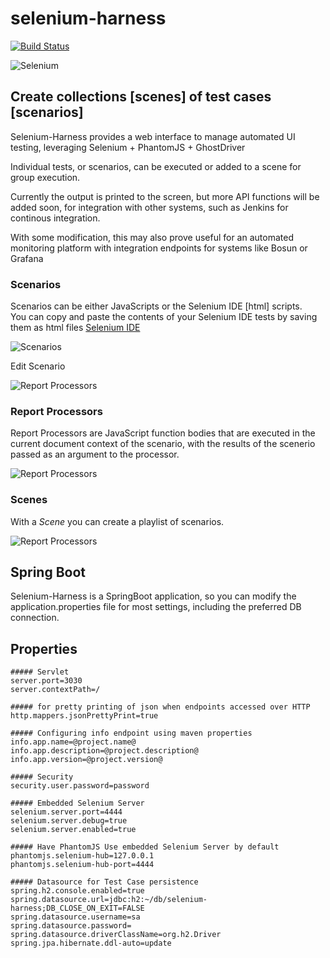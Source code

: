 # selenium-harness
[![Build Status](https://travis-ci.org/savantly-net/selenium-harness.svg?branch=master)](https://travis-ci.org/savantly-net/selenium-harness)

![Selenium](./src/main/resources/public/modules/core/img/brand/big-logo.png?raw=true)  

## Create collections [scenes] of test cases [scenarios]  

Selenium-Harness provides a web interface to manage automated UI testing, leveraging Selenium + PhantomJS + GhostDriver  

Individual tests, or scenarios, can be executed or added to a scene for group execution.  

Currently the output is printed to the screen, but more API functions will be added soon, for integration with other systems, such as Jenkins for continous integration.  

With some modification, this may also prove useful for an automated monitoring platform with integration endpoints for systems like Bosun or Grafana  

### Scenarios
Scenarios can be either JavaScripts or the Selenium IDE [html] scripts.  
You can copy and paste the contents of your Selenium IDE tests by saving them as html files 
[Selenium IDE](http://www.seleniumhq.org/docs/02_selenium_ide.jsp)

![Scenarios](./screenshots/scenarioList.PNG?raw=true)  

Edit Scenario  

![Report Processors](./screenshots/editScenario.PNG?raw=true)  

### Report Processors
Report Processors are JavaScript function bodies that are executed in the current document context of the scenario, with the results of the scenerio passed as an argument to the processor.

![Report Processors](./screenshots/editReportProcessor.PNG?raw=true)  

### Scenes
With a *Scene* you can create a playlist of scenarios.

![Report Processors](./screenshots/editScene.PNG?raw=true)  

## Spring Boot  
Selenium-Harness is a SpringBoot application, so you can modify the application.properties file for most settings, including the preferred DB connection.



## Properties 

```
##### Servlet
server.port=3030
server.contextPath=/

##### for pretty printing of json when endpoints accessed over HTTP
http.mappers.jsonPrettyPrint=true

##### Configuring info endpoint using maven properties
info.app.name=@project.name@
info.app.description=@project.description@
info.app.version=@project.version@

##### Security
security.user.password=password

##### Embedded Selenium Server 
selenium.server.port=4444
selenium.server.debug=true
selenium.server.enabled=true

##### Have PhantomJS Use embedded Selenium Server by default
phantomjs.selenium-hub=127.0.0.1
phantomjs.selenium-hub-port=4444

##### Datasource for Test Case persistence
spring.h2.console.enabled=true
spring.datasource.url=jdbc:h2:~/db/selenium-harness;DB_CLOSE_ON_EXIT=FALSE
spring.datasource.username=sa
spring.datasource.password=
spring.datasource.driverClassName=org.h2.Driver
spring.jpa.hibernate.ddl-auto=update
```